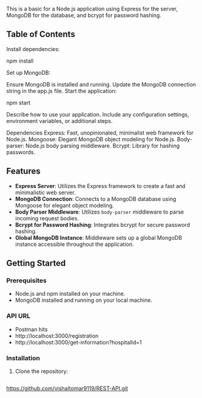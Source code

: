 

This is a basic  for a Node.js application using Express for the server, MongoDB for the database, and bcrypt for password hashing.

## Table of Contents

Install dependencies:

npm install

Set up MongoDB:

Ensure MongoDB is installed and running.
Update the MongoDB connection string in the app.js file.
Start the application:

npm start

Describe how to use your application. Include any configuration settings, environment variables, or additional steps.

Dependencies
Express: Fast, unopinionated, minimalist web framework for Node.js.
Mongoose: Elegant MongoDB object modeling for Node.js.
Body-parser: Node.js body parsing middleware.
Bcrypt: Library for hashing passwords.

## Features

- **Express Server**: Utilizes the Express framework to create a fast and minimalistic web server.
- **MongoDB Connection**: Connects to a MongoDB database using Mongoose for elegant object modeling.
- **Body Parser Middleware**: Utilizes `body-parser` middleware to parse incoming request bodies.
- **Bcrypt for Password Hashing**: Integrates bcrypt for secure password hashing.
- **Global MongoDB Instance**: Middleware sets up a global MongoDB instance accessible throughout the application.

## Getting Started

### Prerequisites

- Node.js and npm installed on your machine.
- MongoDB installed and running on your local machine.

### API URL 

- Postman hits
- http://localhost:3000/registration
- http://localhost:3000/get-information?hospitalId=1

### Installation

1. Clone the repository:

   ```bash
  https://github.com/vishaltomar9119/REST-API.git
